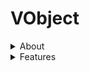 # VObject

<details>

<summary>About</summary>

<details>
 <summary>My Summary</summary>
</details>

### What Is VObject?

`VObject` is a C# class library that utilizes the .NET 6.0 framework. It acts as an enhanced `object` where it provides additional `Type` information and operations.
This class was designed to be inherited from and provides additional extension methods for the `object` class.

### How To Use?

Implementing `VObject` is easy and can be done in different ways.
Below are the different ways you can create a new instance of a `VObject`.
```cs
VObject obj = "Hello World";
VObject obj = 10;
var obj = new VObject(new int[] { 0, 1, 2, 3, 4, 5 });
```

</details>

<details>

 <summary>Features</summary>

 ### Object Extension Methods

|Method Name|Details|Example|
|---|---|---|
|IsNull|Determines whether the object is `null` and returns a boolean value where `true` represents that the value is `null`, and `false` if the value is not `null`.|`obj.IsNull();`|
|NotNull|Determines whether the object is not `null` and returns boolean value where `true` represents that the value is not `null`, and `false` if the value is `null`|`obj.NotNull();`|
|IsComObject|Determines whether the object is a `COMObject` and returns a boolean value where `true` represents that the object is a `COMObject`, and `false` if the object is not a `COMObject`.|`obj.IsComObject();`|

</details>
